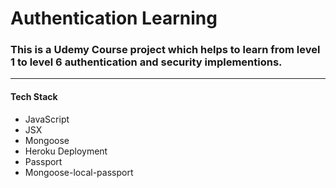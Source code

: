 # Authentication Learning
### This is a Udemy Course project which helps to learn from level 1 to level 6 **authentication** and **security** implementions.
---
#### Tech Stack
- JavaScript
- JSX
- Mongoose
- Heroku Deployment
- Passport
- Mongoose-local-passport